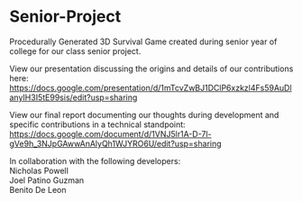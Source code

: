 # Senior-Project
Procedurally Generated 3D Survival Game created during senior year of college for our class senior project.

View our presentation discussing the origins and details of our contributions here:  https://docs.google.com/presentation/d/1mTcvZwBJ1DClP6xzkzl4Fs59AuDlanyIH3I5tE99sis/edit?usp=sharing

View our final report documenting our thoughts during development and specific contributions in a technical standpoint:  https://docs.google.com/document/d/1VNJ5lr1A-D-7l-gVe9h_3NJpGAwwAnAlyQh1WJYRO6U/edit?usp=sharing

In collaboration with the following developers:\
Nicholas Powell\
Joel Patino Guzman\
Benito De Leon
